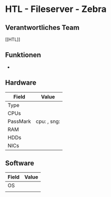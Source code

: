 # HTL - Fileserver - Zebra
## Verantwortliches Team
[[HTL]]
## Funktionen
- 
## Hardware

| Field    | Value       |
| -------- | ----------- |
| Type     |             |
| CPUs     |             |
| PassMark | cpu: , sng: |
| RAM      |             |
| HDDs     |             |
| NICs     |             |
## Software

| Field | Value |
| ----- | ----- |
| OS    |       |
|       |       |
